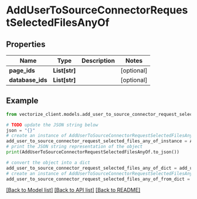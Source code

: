 # AddUserToSourceConnectorRequestSelectedFilesAnyOf


## Properties

Name | Type | Description | Notes
------------ | ------------- | ------------- | -------------
**page_ids** | **List[str]** |  | [optional] 
**database_ids** | **List[str]** |  | [optional] 

## Example

```python
from vectorize_client.models.add_user_to_source_connector_request_selected_files_any_of import AddUserToSourceConnectorRequestSelectedFilesAnyOf

# TODO update the JSON string below
json = "{}"
# create an instance of AddUserToSourceConnectorRequestSelectedFilesAnyOf from a JSON string
add_user_to_source_connector_request_selected_files_any_of_instance = AddUserToSourceConnectorRequestSelectedFilesAnyOf.from_json(json)
# print the JSON string representation of the object
print(AddUserToSourceConnectorRequestSelectedFilesAnyOf.to_json())

# convert the object into a dict
add_user_to_source_connector_request_selected_files_any_of_dict = add_user_to_source_connector_request_selected_files_any_of_instance.to_dict()
# create an instance of AddUserToSourceConnectorRequestSelectedFilesAnyOf from a dict
add_user_to_source_connector_request_selected_files_any_of_from_dict = AddUserToSourceConnectorRequestSelectedFilesAnyOf.from_dict(add_user_to_source_connector_request_selected_files_any_of_dict)
```
[[Back to Model list]](../README.md#documentation-for-models) [[Back to API list]](../README.md#documentation-for-api-endpoints) [[Back to README]](../README.md)


